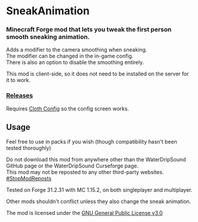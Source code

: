 # SneakAnimation
### Minecraft Forge mod that lets you tweak the first person smooth sneaking animation.

Adds a modifier to the camera smoothing when sneaking.<br>
The modifier can be changed in the in-game config.<br>
There is also an option to disable the smoothing entirely.<br>

This mod is client-side, so it does not need to be installed on the server for it to work.

### [Releases](https://github.com/PieKing1215/SneakAnimation/releases)

Requires [Cloth Config](https://www.curseforge.com/minecraft/mc-mods/cloth-config-forge) so the config screen works.

## Usage

Feel free to use in packs if you wish (though compatibility hasn't been tested thoroughly)

Do not download this mod from anywhere other than the WaterDripSound GitHub page or the WaterDripSound Curseforge page.<br>
This mod may not be reposted to any other third-party websites.<br>
[#StopModReposts](https://stopmodreposts.org)

Tested on Forge 31.2.31 with MC 1.15.2, on both singleplayer and multiplayer.

Other mods shouldn't conflict unless they also change the sneak animation.

The mod is licensed under the [GNU General Public License v3.0](LICENSE.md)
